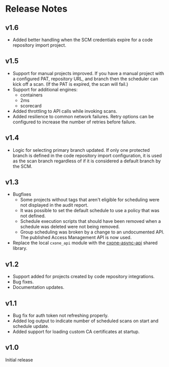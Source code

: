 # Release Notes

## v1.6
* Added better handling when the SCM credentials expire for a code repository import project.

## v1.5
* Support for manual projects improved.  If you have a manual project with a configured PAT, repository URL, and branch then the scheduler
can kick off a scan.  (If the PAT is expired, the scan will fail.)
* Support for additional engines:
  * containers
  * 2ms
  * scorecard
* Added throttling to API calls while invoking scans.
* Added resilience to common network failures.  Retry options can be configured to increase the number of retries before failure.


## v1.4
* Logic for selecting primary branch updated.  If only one protected branch is defined in the code repository
import configuration, it is used as the scan branch regardless of if it is considered a default branch by the SCM.

## v1.3

* Bugfixes
  * Some projects without tags that aren't eligible for scheduling were not displayed in the audit report.
  * It was possible to set the default schedule to use a policy that was not defined.
  * Schedule execution scripts that should have been removed when a schedule was deleted were not being removed.
  * Group scheduling was broken by a change to an undocumented API.  The published Access Management API is now used.
* Replace the local `cxone_api` module with the [cxone-async-api](https://github.com/checkmarx-ts/cxone-async-api) shared library.

## v1.2

* Support added for projects created by code repository integrations.
* Bug fixes.
* Documentation updates.

## v1.1

* Bug fix for auth token not refreshing properly.
* Added log output to indicate number of scheduled scans on start and schedule update.
* Added support for loading custom CA certificates at startup.

## v1.0

Initial release
